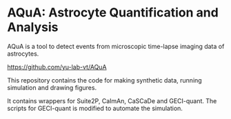 # AQuA: Astrocyte Quantification and Analysis

AQuA is a tool to detect events from microscopic time-lapse imaging data of astrocytes.

https://github.com/yu-lab-vt/AQuA

This repository contains the code for making synthetic data, running simulation and drawing figures.

It contains wrappers for Suite2P, CaImAn, CaSCaDe and GECI-quant. The scripts for GECI-quant is modified to automate the simulation.
